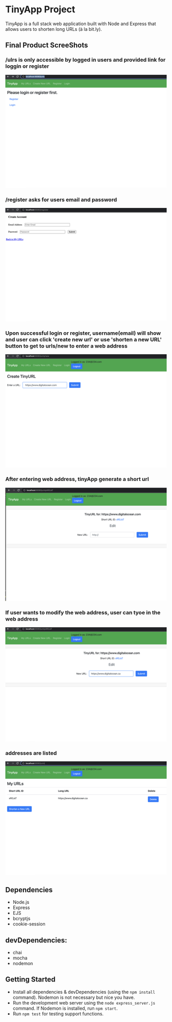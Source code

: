 # TinyApp Project

TinyApp is a full stack web application built with Node and Express that allows users to shorten long URLs (à la bit.ly).

## Final Product ScreeShots

### /ulrs is only accessible by logged in users and provided link for loggin or register
!["/ulrs is only accessible by logged in users and provided link for loggin or register"](https://github.com/Andrew-Li-12138/tinyapp/blob/main/docs/urls.png?raw=true)

### /register asks for users email and password
!["/register asks for users email and password"](https://github.com/Andrew-Li-12138/tinyapp/blob/main/docs/register.png?raw=true)

### Upon successful login or register, username(email) will show and user can click 'create new url' or use 'shorten a new URL' button to get to urls/new to enter a web address
!["Upon successful login or register, username(email) will show and user can click 'create new url' or use 'shorten a new URL' button to get to urls/new to enter a web address"](https://github.com/Andrew-Li-12138/tinyapp/blob/main/docs/urls_new.png?raw=true)

### After entering web address, tinyApp generate a short url
!["After entering web address, tinyApp generate a short url"](https://github.com/Andrew-Li-12138/tinyapp/blob/main/docs/urls_id.png?raw=true)

### If user wants to modify the web address, user can tyoe in the web address
!["If user wants to modify the web address, user can tyoe in the web address"](https://github.com/Andrew-Li-12138/tinyapp/blob/main/docs/urls_edit.png?raw=true)

### addresses are listed 
!["Final address will show the input results"](https://github.com/Andrew-Li-12138/tinyapp/blob/main/docs/urls_(result).png?raw=true)


## Dependencies

- Node.js
- Express
- EJS
- bcryptjs
- cookie-session

## devDependencies: 

- chai
- mocha
- nodemon

## Getting Started

- Install all dependencies & devDependencies (using the `npm install` command). Nodemon is not necessary but nice you have.
- Run the development web server using the `node express_server.js` command. If Nodemon is installed, run `npm start`.
- Run `npm test` for testing support functions.
